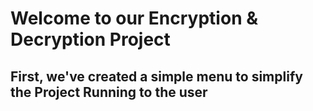 # Welcome to our Encryption & Decryption Project 
## First, we've created a simple menu to simplify the Project Running to the user
